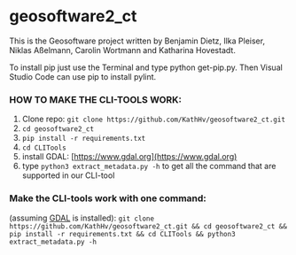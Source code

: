 # geosoftware2_ct

This is the Geosoftware project written by Benjamin Dietz, Ilka Pleiser, Niklas Aßelmann, Carolin Wortmann and Katharina Hovestadt.

To install pip just use the Terminal and type python get-pip.py. Then Visual Studio Code can use pip to install pylint.



### **HOW TO MAKE THE CLI-TOOLS WORK:**

1. Clone repo: `git clone https://github.com/KathHv/geosoftware2_ct.git`
2. `cd geosoftware2_ct`
3. `pip install -r requirements.txt`
4. `cd CLITools`
5. install GDAL: [https://www.gdal.org](https://www.gdal.org)
6. type `python3 extract_metadata.py -h` to get all the command that are supported in our CLI-tool

### **Make the CLI-tools work with one command:**
(assuming [GDAL](https://www.gdal.org) is installed):
`git clone https://github.com/KathHv/geosoftware2_ct.git && cd geosoftware2_ct && pip install -r requirements.txt && cd CLITools && python3 extract_metadata.py -h`